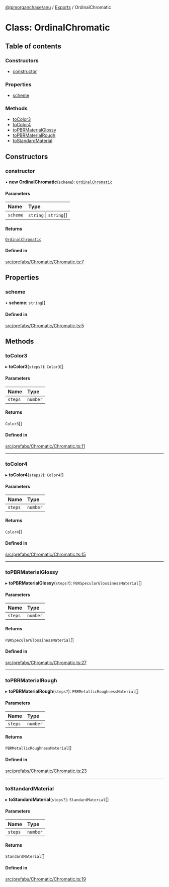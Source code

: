 [@jpmorganchase/anu](../README.md) / [Exports](../modules.md) / OrdinalChromatic

# Class: OrdinalChromatic

## Table of contents

### Constructors

- [constructor](OrdinalChromatic.md#constructor)

### Properties

- [scheme](OrdinalChromatic.md#scheme)

### Methods

- [toColor3](OrdinalChromatic.md#tocolor3)
- [toColor4](OrdinalChromatic.md#tocolor4)
- [toPBRMaterialGlossy](OrdinalChromatic.md#topbrmaterialglossy)
- [toPBRMaterialRough](OrdinalChromatic.md#topbrmaterialrough)
- [toStandardMaterial](OrdinalChromatic.md#tostandardmaterial)

## Constructors

### constructor

• **new OrdinalChromatic**(`scheme`): [`OrdinalChromatic`](OrdinalChromatic.md)

#### Parameters

| Name | Type |
| :------ | :------ |
| `scheme` | `string` \| `string`[] |

#### Returns

[`OrdinalChromatic`](OrdinalChromatic.md)

#### Defined in

[src/prefabs/Chromatic/Chromatic.ts:7](https://github.com/jpmorganchase/anu/blob/9b6add0/src/prefabs/Chromatic/Chromatic.ts#L7)

## Properties

### scheme

• **scheme**: `string`[]

#### Defined in

[src/prefabs/Chromatic/Chromatic.ts:5](https://github.com/jpmorganchase/anu/blob/9b6add0/src/prefabs/Chromatic/Chromatic.ts#L5)

## Methods

### toColor3

▸ **toColor3**(`steps?`): `Color3`[]

#### Parameters

| Name | Type |
| :------ | :------ |
| `steps` | `number` |

#### Returns

`Color3`[]

#### Defined in

[src/prefabs/Chromatic/Chromatic.ts:11](https://github.com/jpmorganchase/anu/blob/9b6add0/src/prefabs/Chromatic/Chromatic.ts#L11)

___

### toColor4

▸ **toColor4**(`steps?`): `Color4`[]

#### Parameters

| Name | Type |
| :------ | :------ |
| `steps` | `number` |

#### Returns

`Color4`[]

#### Defined in

[src/prefabs/Chromatic/Chromatic.ts:15](https://github.com/jpmorganchase/anu/blob/9b6add0/src/prefabs/Chromatic/Chromatic.ts#L15)

___

### toPBRMaterialGlossy

▸ **toPBRMaterialGlossy**(`steps?`): `PBRSpecularGlossinessMaterial`[]

#### Parameters

| Name | Type |
| :------ | :------ |
| `steps` | `number` |

#### Returns

`PBRSpecularGlossinessMaterial`[]

#### Defined in

[src/prefabs/Chromatic/Chromatic.ts:27](https://github.com/jpmorganchase/anu/blob/9b6add0/src/prefabs/Chromatic/Chromatic.ts#L27)

___

### toPBRMaterialRough

▸ **toPBRMaterialRough**(`steps?`): `PBRMetallicRoughnessMaterial`[]

#### Parameters

| Name | Type |
| :------ | :------ |
| `steps` | `number` |

#### Returns

`PBRMetallicRoughnessMaterial`[]

#### Defined in

[src/prefabs/Chromatic/Chromatic.ts:23](https://github.com/jpmorganchase/anu/blob/9b6add0/src/prefabs/Chromatic/Chromatic.ts#L23)

___

### toStandardMaterial

▸ **toStandardMaterial**(`steps?`): `StandardMaterial`[]

#### Parameters

| Name | Type |
| :------ | :------ |
| `steps` | `number` |

#### Returns

`StandardMaterial`[]

#### Defined in

[src/prefabs/Chromatic/Chromatic.ts:19](https://github.com/jpmorganchase/anu/blob/9b6add0/src/prefabs/Chromatic/Chromatic.ts#L19)

